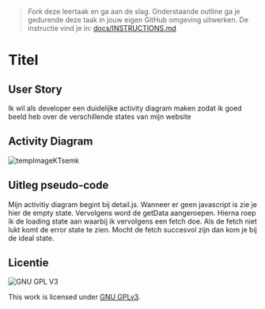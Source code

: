 > _Fork_ deze leertaak en ga aan de slag. Onderstaande outline ga je gedurende deze taak in jouw eigen GitHub omgeving uitwerken. De instructie vind je in: [docs/INSTRUCTIONS.md](docs/INSTRUCTIONS.md)

# Titel
<!-- Geef je project een titel en schrijf in één zin wat het is -->

## User Story
<!-- Schrijf hier de User Story waar de Activity Diagram over gaat-->

Ik wil als developer een duidelijke activity diagram maken zodat ik goed beeld heb over de verschillende states van mijn website

## Activity Diagram
<!-- Toon de activity Diagram -->
![tempImageKTsemk](https://user-images.githubusercontent.com/90189750/160112689-b6d73ef5-40eb-4432-a547-b314435e664f.gif)


## Uitleg pseudo-code 
<!-- Leg de pseudo-code in de control fow uit -->

Mijn activitiy diagram begint bij detail.js. Wanneer er geen javascript is zie je hier de empty state. Vervolgens word de getData aangeroepen. Hierna roep ik de loading state aan waarbij ik vervolgens een fetch doe. Als de fetch niet lukt komt de error state te zien. Mocht de fetch succesvol zijn dan kom je bij de ideal state.


## Licentie

![GNU GPL V3](https://www.gnu.org/graphics/gplv3-127x51.png)

This work is licensed under [GNU GPLv3](./LICENSE).
